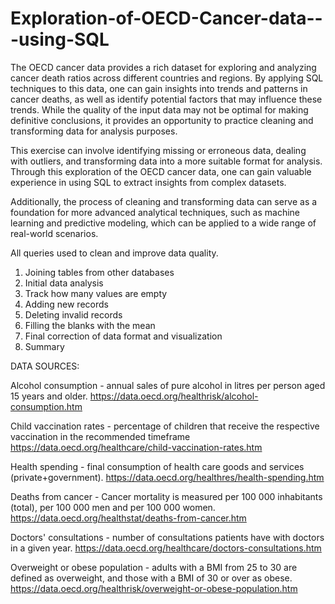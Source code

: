 # Exploration-of-OECD-Cancer-data---using-SQL

The OECD cancer data provides a rich dataset for exploring and analyzing cancer death ratios across different countries and regions.
By applying SQL techniques to this data, one can gain insights into trends and patterns in cancer deaths,
as well as identify potential factors that may influence these trends. While the quality of the input data may not be optimal for making definitive conclusions,
it provides an opportunity to practice cleaning and transforming data for analysis purposes.

This exercise can involve identifying missing or erroneous data, dealing with outliers,
and transforming data into a more suitable format for analysis. Through this exploration of the OECD cancer data,
one can gain valuable experience in using SQL to extract insights from complex datasets.

Additionally, the process of cleaning and transforming data can serve as a foundation for more advanced analytical techniques,
such as machine learning and predictive modeling, which can be applied to a wide range of real-world scenarios.

All queries used to clean and improve data quality.
1. Joining tables from other databases
2. Initial data analysis
3. Track how many values are empty
4. Adding new records
5. Deleting invalid records
6. Filling the blanks with the mean
7. Final correction of data format and visualization
8. Summary

DATA SOURCES:

Alcohol consumption - annual sales of pure alcohol in litres per person aged 15 years and older.
https://data.oecd.org/healthrisk/alcohol-consumption.htm

Child vaccination rates - percentage of children that receive the respective vaccination in the recommended timeframe
https://data.oecd.org/healthcare/child-vaccination-rates.htm

Health spending - final consumption of health care goods and services (private+government).
https://data.oecd.org/healthres/health-spending.htm

Deaths from cancer - Cancer mortality is measured per 100 000 inhabitants (total), per 100 000 men and per 100 000 women.
https://data.oecd.org/healthstat/deaths-from-cancer.htm

Doctors' consultations - number of consultations patients have with doctors in a given year.
https://data.oecd.org/healthcare/doctors-consultations.htm

Overweight or obese population - adults with a BMI from 25 to 30 are defined as overweight, and those with a BMI of 30 or over as obese. 
https://data.oecd.org/healthrisk/overweight-or-obese-population.htm
